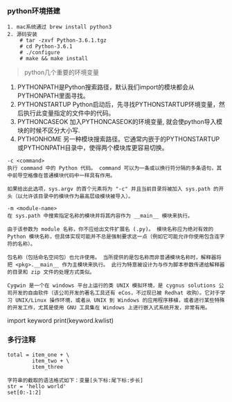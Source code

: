 ### python环境搭建
```
1. mac系统通过 brew install python3
2. 源码安装 
	# tar -zxvf Python-3.6.1.tgz
	# cd Python-3.6.1
	# ./configure
	# make && make install
```
> python几个重要的环境变量

1. PYTHONPATH是Python搜索路径，默认我们import的模块都会从PYTHONPATH里面寻找。
2. PYTHONSTARTUP Python启动后，先寻找PYTHONSTARTUP环境变量，然后执行此变量指定的文件中的代码。
3. PYTHONCASEOK 加入PYTHONCASEOK的环境变量, 就会使python导入模块的时候不区分大小写.
4. PYTHONHOME 另一种模块搜索路径。它通常内嵌于的PYTHONSTARTUP或PYTHONPATH目录中，使得两个模块库更容易切换。

```
-c <command>
执行 command 中的 Python 代码。 command 可以为一条或以换行符分隔的多条语句，其中前导空格像在普通模块代码中一样具有作用。

如果给出此选项，sys.argv 的首个元素将为 "-c" 并且当前目录将被加入 sys.path 的开头（以允许该目录中的模块作为最高层级模块被导入）。

-m <module-name>
在 sys.path 中搜索指定名称的模块并将其内容作为 __main__ 模块来执行。

由于该参数为 module 名称，你不应给出文件扩展名 (.py)。 模块名称应为绝对有效的 Python 模块名称，但具体实现可能并不总是强制要求这一点（例如它可能允许你使用包含连字符的名称）。

包名称（包括命名空间包）也允许使用。 当所提供的是包名称而非普通模块名称时，解释器将把 <pkg>.__main__ 作为主模块来执行。 此行为特意被设计为与作为脚本参数传递给解释器的目录和 zip 文件的处理方式类似。
```

```
Cygwin 是一个在 windows 平台上运行的类 UNIX 模拟环境，是 cygnus solutions 公司开发的自由软件（该公司开发的著名工具还有 eCos，不过现已被 Redhat 收购）。它对于学习 UNIX/Linux 操作环境，或者从 UNIX 到 Windows 的应用程序移植，或者进行某些特殊的开发工作，尤其是使用 GNU 工具集在 Windows 上进行嵌入式系统开发，非常有用。
```

import keyword
print(keyword.kwlist)

### 多行注释
```
total = item_one + \
        item_two + \
        item_three
```

```
字符串的截取的语法格式如下：变量[头下标:尾下标:步长]
str = 'hello world'
set[0:-1:2]
```


